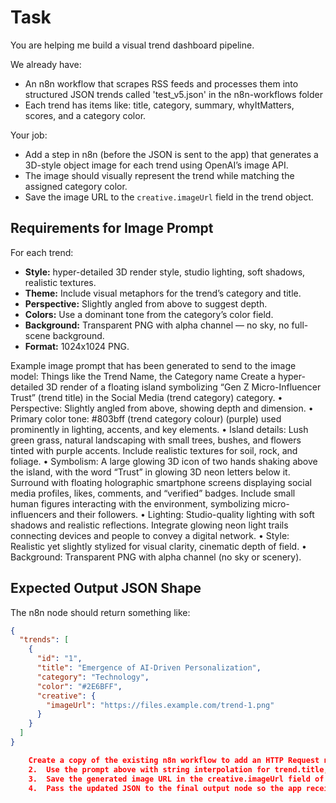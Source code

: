 # Task
You are helping me build a visual trend dashboard pipeline.

We already have:
- An n8n workflow that scrapes RSS feeds and processes them into structured JSON trends called 'test_v5.json' in the n8n-workflows folder
- Each trend has items like: title, category, summary, whyItMatters, scores, and a category color.

Your job:
- Add a step in n8n (before the JSON is sent to the app) that generates a 3D-style object image for each trend using OpenAI’s image API.
- The image should visually represent the trend while matching the assigned category color.
- Save the image URL to the `creative.imageUrl` field in the trend object.

## Requirements for Image Prompt
For each trend:
- **Style:** hyper-detailed 3D render style, studio lighting, soft shadows, realistic textures.
- **Theme:** Include visual metaphors for the trend’s category and title.
- **Perspective:** Slightly angled from above to suggest depth.
- **Colors:** Use a dominant tone from the category’s color field.
- **Background:** Transparent PNG with alpha channel — no sky, no full-scene background.
- **Format:** 1024x1024 PNG.

Example image prompt that has been generated to send to the image model: Things like the Trend Name, the Category name
Create a hyper-detailed 3D render of a floating island symbolizing “Gen Z Micro-Influencer Trust” (trend title) in the Social Media (trend category) category.
	•	Perspective: Slightly angled from above, showing depth and dimension.
	•	Primary color tone: #803bff (trend category colour) (purple) used prominently in lighting, accents, and key elements.
	•	Island details: Lush green grass, natural landscaping with small trees, bushes, and flowers tinted with purple accents. Include realistic textures for soil, rock, and foliage.
	•	Symbolism: A large glowing 3D icon of two hands shaking above the island, with the word “Trust” in glowing 3D neon letters below it. Surround with floating holographic smartphone screens displaying social media profiles, likes, comments, and “verified” badges. Include small human figures interacting with the environment, symbolizing micro-influencers and their followers.
	•	Lighting: Studio-quality lighting with soft shadows and realistic reflections. Integrate glowing neon light trails connecting devices and people to convey a digital network.
	•	Style: Realistic yet slightly stylized for visual clarity, cinematic depth of field.
	•	Background: Transparent PNG with alpha channel (no sky or scenery).


## Expected Output JSON Shape
The n8n node should return something like:
```json
{
  "trends": [
    {
      "id": "1",
      "title": "Emergence of AI-Driven Personalization",
      "category": "Technology",
      "color": "#2E6BFF",
      "creative": {
        "imageUrl": "https://files.example.com/trend-1.png"
      }
    }
  ]
}

	Create a copy of the existing n8n workflow to add an HTTP Request node that calls OpenAI’s images.generate endpoint for each trend.
	2.	Use the prompt above with string interpolation for trend.title, trend.category, and trend.color.
	3.	Save the generated image URL in the creative.imageUrl field of the trend.
	4.	Pass the updated JSON to the final output node so the app receives both the trend metadata and the visual asset.